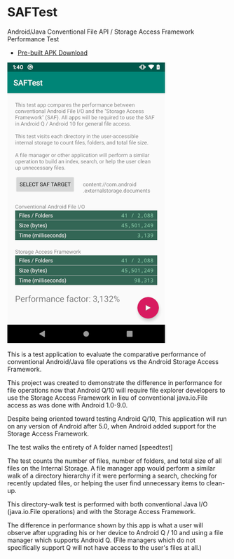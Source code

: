 # SAFTest
Android/Java Conventional File API / Storage Access Framework Performance Test
* [Pre-built APK Download](https://github.com/cpuuntery/saftest/releases/download/releases/app-release.apk)


![App Screenshot](doc/image/saftest-pixel-small.png )

This is a test application to evaluate the comparative performance of
conventional Android/Java file operations vs the Android Storage Access
Framework.

This project was created to demonstrate the difference in performance
for file operations now that Android Q/10 will require file explorer
developers to use the Storage Access Framework in lieu of conventional
java.io.File access as was done with Android 1.0-9.0.

Despite being oriented toward testing Android Q/10, This application
will run on any version of Android after 5.0, when Android added support
for the Storage Access Framework.

The test walks the entirety of A folder named [speedtest]

The test counts the number of files, number of folders, and total size
of all files on the Internal Storage. A file manager app would perform a
similar walk of a directory hierarchy if it were performing a search,
checking for recently updated files, or helping the user find
unnecessary items to clean-up.

This directory-walk test is performed with both conventional Java I/O
(java.io.File operations) and with the Storage Access Framework.

The difference in performance shown by this app is what a user will
observe after upgrading his or her device to Android Q / 10 and using a
file manager which supports Android Q. (File managers which do not
specifically support Q will not have access to the user's files at all.)


  
